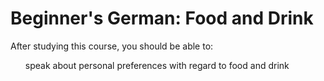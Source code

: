<h1>Beginner's German: Food and Drink</h1>

After studying this course, you should be able to:

<ul>
<il>speak about personal preferences with regard to food and drink</il>
</ul>